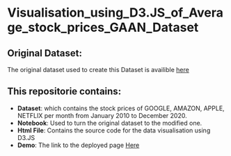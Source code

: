 # Visualisation_using_D3.JS_of_Average_stock_prices_GAAN_Dataset

## Original Dataset:
The original dataset used to create this Dataset is availible [here](https://www.kaggle.com/datasets/kaushiksuresh147/faang-fbamazonapplenetflixgoogle-stocks?select=NFLX+Historical+Data.csv)

## This repositorie contains:
- **Dataset**: which contains the stock prices of GOOGLE, AMAZON, APPLE, NETFLIX per month from January 2010 to December 2020.
- **Notebook**: Used to turn the original dataset to the modified one.
- **Html File**: Contains the source code for the data visualisation using D3.JS
- **Demo**: The link to the deployed page [Here](https://ilyes14hat.github.io/Visualisation_using_D3.JS_of_average_stock_prices_GAAN_Dataset/)

